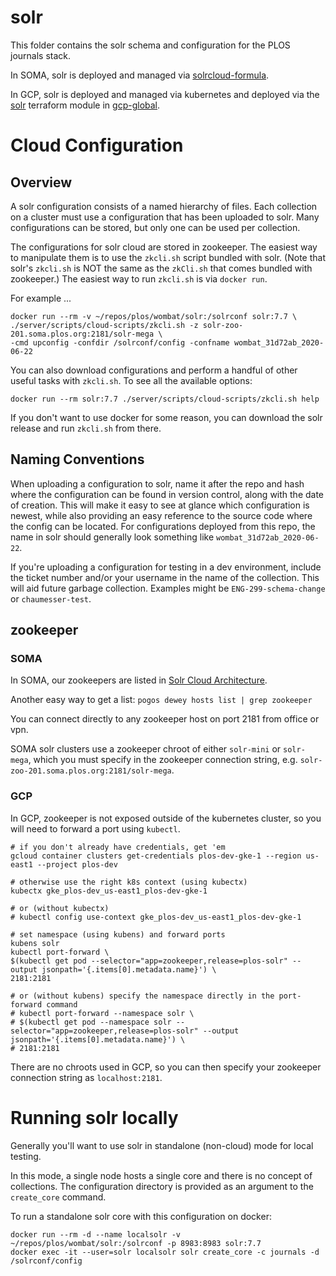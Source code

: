 # solr 

This folder contains the solr schema and configuration for the PLOS journals
stack. 

In SOMA, solr is deployed and managed via 
[solrcloud-formula](https://github.com/PLOS-formulas/solrcloud-formula).

In GCP, solr is deployed and managed via kubernetes and deployed via the 
[solr](https://gitlab.com/plos/gcp-global/-/tree/master/modules/solr) 
terraform module in 
[gcp-global](https://gitlab.com/plos/gcp-global).

# Cloud Configuration 

## Overview

A solr configuration consists of a named hierarchy of files. Each collection on
a cluster must use a configuration that has been uploaded to solr. Many
configurations can be stored, but only one can be used per collection.

The configurations for solr cloud are stored in zookeeper. The easiest way to
manipulate them is to use the `zkcli.sh` script bundled with solr. (Note that solr's 
`zkcli.sh` is NOT the same as the `zkCli.sh` that comes bundled with zookeeper.) 
The easiest way to run `zkcli.sh` is via `docker run`.

For example ... 

```
docker run --rm -v ~/repos/plos/wombat/solr:/solrconf solr:7.7 \
./server/scripts/cloud-scripts/zkcli.sh -z solr-zoo-201.soma.plos.org:2181/solr-mega \
-cmd upconfig -confdir /solrconf/config -confname wombat_31d72ab_2020-06-22
```

You can also download configurations and perform a handful of other useful
tasks with `zkcli.sh`. To see all the available options:

```
docker run --rm solr:7.7 ./server/scripts/cloud-scripts/zkcli.sh help
```

If you don't want to use docker for some reason, you can download the solr
release and run `zkcli.sh` from there. 


## Naming Conventions

When uploading a configuration to solr, name it after the repo and hash where
the configuration can be found in version control, along with the date of
creation. This will make it easy to see at glance which configuration is
newest, while also providing an easy reference to the source code where the
config can be located. For configurations deployed from this repo, the name in
solr should generally look something like `wombat_31d72ab_2020-06-22`.

If you're uploading a configuration for testing in a dev environment, include
the ticket number and/or your username in the name of the collection. This will
aid future garbage collection. Examples might be `ENG-299-schema-change` or
`chaumesser-test`.


## zookeeper

### SOMA

In SOMA, our zookeepers are listed in 
[Solr Cloud Architecture](https://confluence.plos.org/confluence/display/DEV/Solr+Cloud+Architecture).

Another easy way to get a list: `pogos dewey hosts list | grep zookeeper`

You can connect directly to any zookeeper host on port 2181 from office or vpn.

SOMA solr clusters use a zookeeper chroot of either `solr-mini` or `solr-mega`,
which you must specify in the zookeeper connection string, e.g.
`solr-zoo-201.soma.plos.org:2181/solr-mega`.

### GCP

In GCP, zookeeper is not exposed outside of the kubernetes cluster, so you will
need to forward a port using `kubectl`.

```
# if you don't already have credentials, get 'em
gcloud container clusters get-credentials plos-dev-gke-1 --region us-east1 --project plos-dev

# otherwise use the right k8s context (using kubectx)
kubectx gke_plos-dev_us-east1_plos-dev-gke-1

# or (without kubectx)
# kubectl config use-context gke_plos-dev_us-east1_plos-dev-gke-1

# set namespace (using kubens) and forward ports
kubens solr
kubectl port-forward \
$(kubectl get pod --selector="app=zookeeper,release=plos-solr" --output jsonpath='{.items[0].metadata.name}') \
2181:2181

# or (without kubens) specify the namespace directly in the port-forward command
# kubectl port-forward --namespace solr \
# $(kubectl get pod --namespace solr --selector="app=zookeeper,release=plos-solr" --output jsonpath='{.items[0].metadata.name}') \
# 2181:2181
```

There are no chroots used in GCP, so you can then specify your zookeeper
connection string as `localhost:2181`.

# Running solr locally

Generally you'll want to use solr in standalone (non-cloud) mode for local testing.

In this mode, a single node hosts a single core and there is no concept of
collections. The configuration directory is provided as an argument to the
`create_core` command.

To run a standalone solr core with this configuration on docker:

```
docker run --rm -d --name localsolr -v ~/repos/plos/wombat/solr:/solrconf -p 8983:8983 solr:7.7
docker exec -it --user=solr localsolr solr create_core -c journals -d /solrconf/config
```

